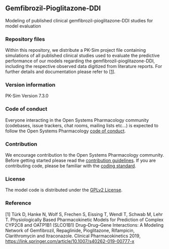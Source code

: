 ## Gemfibrozil-Pioglitazone-DDI
Modeling of published clinical gemfibrozil-pioglitazone-DDI studies for model evaluation

### Repository files
Within this repository, we distribute a PK-Sim project file containing simulations of all published clinical studies used to evaluate the predictive performance of our models regarding the gemfibrozil-pioglitazone-DDI, including the respective observed data digitized from literature reports. For further details and documentation please refer to [[1](#reference)].

### Version information
PK-Sim Version 7.3.0

### Code of conduct
Everyone interacting in the Open Systems Pharmacology community (codebases, issue trackers, chat rooms, mailing lists etc...) is expected to follow the Open Systems Pharmacology [code of conduct](https://github.com/Open-Systems-Pharmacology/Suite/blob/master/CODE_OF_CONDUCT.md#contributor-covenant-code-of-conduct).

### Contribution
We encourage contribution to the Open Systems Pharmacology community. Before getting started please read the [contribution guidelines](https://github.com/Open-Systems-Pharmacology/Suite/blob/master/CONTRIBUTING.md#ways-to-contribute). If you are contributing code, please be familiar with the [coding standard](https://github.com/Open-Systems-Pharmacology/Suite/blob/master/CODING_STANDARDS.md#visual-studio-settings).

### License
The model code is distributed under the [GPLv2 License](https://github.com/Open-Systems-Pharmacology/Suite/blob/develop/LICENSE).

### Reference
[1] Türk D, Hanke N, Wolf S, Frechen S, Eissing T, Wendl T, Schwab M, Lehr T. Physiologically Based Pharmacokinetic Models for Prediction of Complex CYP2C8 and OATP1B1 (SLCO1B1) Drug–Drug–Gene Interactions: A Modeling Network of Gemfibrozil, Repaglinide, Pioglitazone, Rifampicin, Clarithromycin and Itraconazole. Clinical Pharmacokinetics 2019, https://link.springer.com/article/10.1007/s40262-019-00777-x
